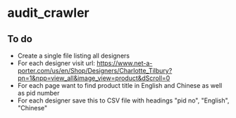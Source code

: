 # audit_crawler

## To do

* Create a single file listing all designers
* For each designer visit url: https://www.net-a-porter.com/us/en/Shop/Designers/Charlotte_Tilbury?pn=1&npp=view_all&image_view=product&dScroll=0
* For each page want to find product title in English and Chinese as well as pid number
* For each designer save this to CSV file with headings "pid no", "English", "Chinese"
